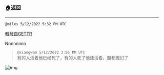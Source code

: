 ###  [:house:返回](README.md)
---


`@miles 5/12/2022 5:32 PM UTC`

[轉發自GETTR](https://gettr.com/post/p19hdyx6729)

Nnnnnnnn

> `@xiangwan 5/12/2022 3:56 PM UTC`<br/>有的人活着他已经死了，有的人死了他还活着，魔都魔幻了

![img](https://media.gettr.com/group7/getter/2022/05/12/15/738c4b8e-d346-3982-1ca1-b9ce72f2c53c/6a626ea1d489c9793b9cbaf3cbf783da.jpg)
